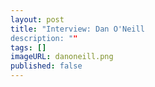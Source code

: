 ```yaml
---
layout: post
title: "Interview: Dan O'Neill
description: ""
tags: []
imageURL: danoneill.png
published: false
---
```




